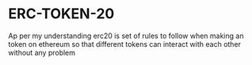 # ERC-TOKEN-20

Ap per my understanding erc20 is set of rules to follow when making an token on ethereum so that different tokens can interact with each other without any problem
